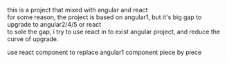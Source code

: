 this is a project that mixed with angular and react  
for some reason, the project is based on angular1, but it's big gap to upgrade to angular2/4/5 or react  
to sole the gap, i try to use react in to exist angular project, and reduce the curve of upgrade.


use react component to replace angular1 component piece by piece